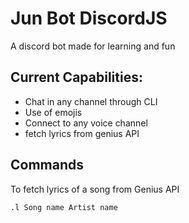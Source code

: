 # Jun Bot DiscordJS

A discord bot made for learning and fun

## Current Capabilities:

- Chat in any channel through CLI
- Use of emojis
- Connect to any voice channel
- fetch lyrics from genius API

## Commands

To fetch lyrics of a song from Genius API

```
.l Song name Artist name
```
